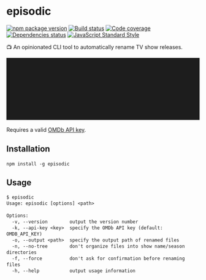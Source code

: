 # episodic

[![npm package version](https://img.shields.io/npm/v/episodic.svg)](https://www.npmjs.com/package/episodic)
[![Build status](https://img.shields.io/github/workflow/status/rbardini/episodic/Main)](https://github.com/rbardini/episodic/actions)
[![Code coverage](https://img.shields.io/codecov/c/github/rbardini/episodic.svg)](https://codecov.io/gh/rbardini/episodic)
[![Dependencies status](https://img.shields.io/librariesio/release/npm/episodic)](https://libraries.io/npm/episodic)
[![JavaScript Standard Style](https://img.shields.io/badge/code%20style-standard-brightgreen.svg)](http://standardjs.com/)

📺 An opinionated CLI tool to automatically rename TV show releases.

![Demo](demo.gif)

Requires a valid [OMDb API key](https://www.omdbapi.com/apikey.aspx).

## Installation

```console
npm install -g episodic
```

## Usage

```console
$ episodic
Usage: episodic [options] <path>

Options:
  -v, --version        output the version number
  -k, --api-key <key>  specify the OMDb API key (default: OMDB_API_KEY)
  -o, --output <path>  specify the output path of renamed files
  -n, --no-tree        don't organize files into show name/season directories
  -f, --force          don't ask for confirmation before renaming files
  -h, --help           output usage information
```
